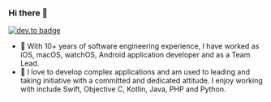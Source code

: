 ### Hi there 👋

<!--
**digitacs/digitacs** is a ✨ _special_ ✨ repository because its `README.md` (this file) appears on your GitHub profile.

Here are some ideas to get you started:

- 🔭 I’m currently working on ...
- 🌱 I’m currently learning ...
- 👯 I’m looking to collaborate on ...
- 🤔 I’m looking for help with ...
- 💬 Ask me about ...
- 📫 How to reach me: ...
- 😄 Pronouns: ...
- ⚡ Fun fact: ...
-->

[![dev.to badge](https://img.shields.io/badge/LinkedIn-rajafarooq-blue?style=flat&logo=linkedin)](https://www.linkedin.com/in/rajafarooq/)
                                                                                              
- 🔭 With 10+ years of software engineering experience, I have worked as iOS, macOS, watchOS, Android application developer and as a Team Lead.
- 🌱 I love to develop complex applications and am used to leading and taking initiative with a committed and dedicated attitude. I enjoy working with include Swift, Objective C, Kotlin, Java, PHP and Python.
